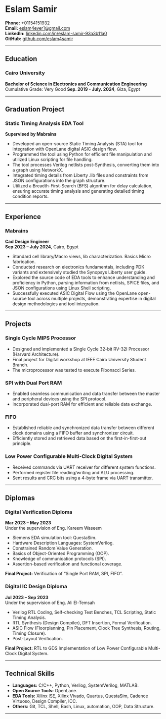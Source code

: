# Eslam Samir

**Phone:** +01154151932  
**Email:** eslam4ever1@gmail.com  
**LinkedIn:** [linkedin.com/in/eslam-samir-93a3b11a0](https://www.linkedin.com/in/eslam-samir-93a3b11a0)  
**GitHub:** [github.com/eslam4samir](https://github.com/eslam4samir)

---

## Education
### Cairo University  
**Bachelor of Science in Electronics and Communication Engineering**  
Cumulative Grade: Very Good 
**Sep. 2019 - July. 2024**, Giza, Egypt

---

## Graduation Project
### Static Timing Analysis EDA Tool  
**Supervised by Mabrains**

- Developed an open-source Static Timing Analysis (STA) tool for integration with OpenLane digital ASIC design flow.
- Programmed the tool using Python for efficient file manipulation and utilized Linux scripting for file handling.
- The tool processes Verilog netlists post-Synthesis, converting them into a graph using NetworkX.
- Integrated timing details from Liberty .lib files and constraints from JSON configurations into the graph structure.
- Utilized a Breadth-First-Search (BFS) algorithm for delay calculation, ensuring accurate timing analysis and generating detailed timing condition reports.

---

## Experience

### Mabrains  
**Cad Design Engineer**  
**Sep 2023 – July 2024**, Cairo, Egypt

- Standard cell library/Macro views, lib characterization. Basics Micro fabrication.
- Conducted research on electronics fundamentals, including PDK variants and extensively studied the Synopsys Liberty user guide.
- Explored the source code of EDA tools to enhance understanding and proficiency in Python, parsing information from netlists, SPICE files, and JSON configurations using Linux Shell scripting.
- Successfully executed ASIC Digital Flow using the OpenLane open-source tool across multiple projects, demonstrating expertise in digital design methodologies and tool integration.

---

## Projects

### Single Cycle MIPS Processor
- Designed and implemented a Single Cycle 32-bit RV-32I Processor (Harvard Architecture).
- Final project for Digital workshop at IEEE Cairo University Student Branch.
- The microprocessor was tested to execute Fibonacci Series.

### SPI with Dual Port RAM
- Enabled seamless communication and data transfer between the master and peripheral devices using the SPI protocol.
- Incorporated dual-port RAM for efficient and reliable data exchange.

### FIFO
- Established reliable and synchronized data transfer between different clock domains using a FIFO buffer and synchronizer circuit.
- Efficiently stored and retrieved data based on the first-in-first-out principle.

### Low Power Configurable Multi-Clock Digital System
- Received commands via UART receiver for different system functions.
- Performed register file reading/writing and ALU processing.
- Sent results and CRC bits using a 4-byte frame via UART transmitter.

---

## Diplomas

### Digital Verification Diploma  
**Mar 2023 – May 2023**  
Under the supervision of Eng. Kareem Waseem

- Siemens EDA simulation tool: QuestaSim.
- Hardware Description Languages: SystemVerilog.
- Constrained Random Value Generation.
- Basics of Object-Oriented Programming (OOP).
- Knowledge of communication protocols (SPI).
- Assertion-based verification and functional coverage.

**Final Project:** Verification of “Single Port RAM, SPI, FIFO”.

### Digital IC Design Diploma  
**Jul 2023 – Sep 2023**  
Under the supervision of Eng. Ali El-Temsah

- Verilog RTL Coding, Self-checking Test Benches, TCL Scripting, Static Timing Analysis.
- RTL Synthesis (Design Compiler), DFT Insertion, Formal Verification.
- ASIC Flow (Floorplanning, Pin Placement, Clock Tree Synthesis, Routing, Timing Closure).
- Post-Layout Verification.

**Final Project:** RTL to GDS Implementation of Low Power Configurable Multi-Clock Digital System.

---

## Technical Skills

- **Languages:** C/C++, Python, Verilog, SystemVerilog, MATLAB.
- **Open Source Tools:** OpenLane.
- **EDA Tools:** Xilinx ISE, Xilinx Vivado, Quartus, QuestaSim, Cadence Virtuoso, Design Compiler, ICC.
- **Others:** Git, TCL, Shell, Bash, Linux, automation, OOP, Data Structure.

---

